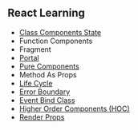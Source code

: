 ## React Learning
- [Class Components State](src/components/State/Readme.md)
- Function Components
- Fragment
- [Portal](src/components/ReactPortal/Readme.md)
- [Pure Components](src/components/PureComp/Readme.md)
- Method As Props
- [Life Cycle](src/components/LifeCycle/Readme.md)
- [Error Boundary](src/components/ErrorBoundary/Readme.md)
- [Event Bind Class](src/components/EventBinding/Readme.md)
- [Higher Order Components (HOC)](src/components/HighOrderComp/Readme.md)
- [Render Props](src/components/RenderProps/Readme.md) 